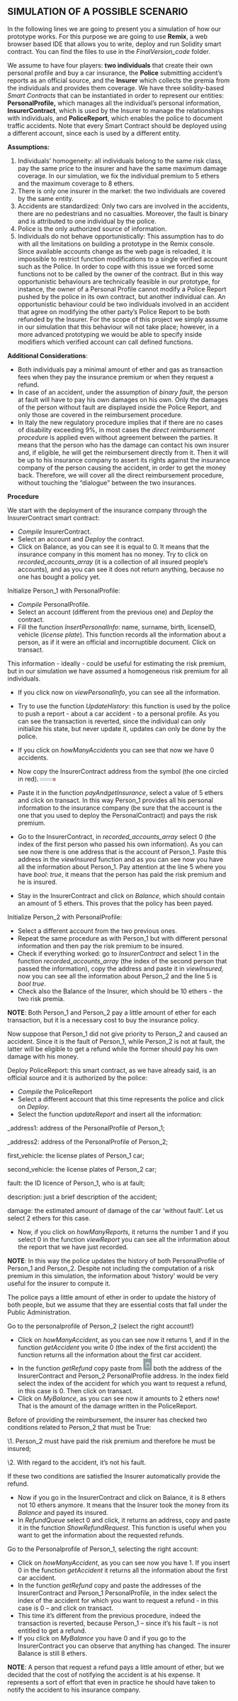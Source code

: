 ## SIMULATION OF A POSSIBLE SCENARIO ##

In the following lines we are going to present you a simulation of how our prototype works. 
For this purpose we are going to use **Remix**, a web browser based IDE that allows you to write, deploy and run Solidity smart contract. You can find the files to use in the *FinalVersion_code* folder. 

We assume to have four players: **two individuals** that create their own personal profile and buy a car insurance, the **Police** submitting accident’s reports as an official source, and the **Insurer** which collects the premia from the individuals and provides them coverage.
We have three solidity-based *Smart Contracts* that can be instantiated in order to represent our entities: **PersonalProfile,** which manages all the individual’s personal information, **InsurerContract**, which is used by the Insurer to manage the relationships with individuals, and **PoliceReport**, which enables the police to document traffic accidents. Note that every Smart Contract should be deployed using a different account, since each is used by a different entity. 

 

**Assumptions:**

1. Individuals’ homogeneity: all individuals belong to the same risk class, pay the same price to the insurer and have the same maximum damage coverage. In our simulation, we fix the individual premium to 5 ethers and the maximum coverage to 8 ethers.
2. There is only one insurer in the market: the two individuals are covered by the same entity.
3. Accidents are standardized: Only two cars are involved in the accidents, there are no pedestrians and no casualties. Moreover, the fault is binary and is attributed to one individual by the police. 
4. Police is the only authorized source of information.
5. Individuals do not behave opportunistically: This assumption has to do with all the limitations on building a prototype in the Remix console. Since available accounts change as the web page is reloaded, it is impossible to restrict function modifications to a single verified account such as the Police. In order to cope with this issue we forced some functions not to be called by the owner of the contract. But in this way opportunistic behaviours are technically feasible in our prototype, for instance, the owner of a Personal Profile cannot modify a Police Report pushed by the police in its own contract, but another individual can. An opportunistic behaviour could be two individuals involved in an accident that agree on modifying the other party’s Police Report to be both refunded by the Insurer. For the scope of this project we simply assume in our simulation that this behaviour will not take place; however, in a more advanced prototyping we would be able to specify inside modifiers which verified account can call defined functions. 

 

**Additional Considerations**:

- Both individuals pay a minimal amount of ether and gas as transaction fees when they pay the insurance premium or when they request a refund.
- In case of an accident, under the assumption of *binary fault*, the person at fault will have to pay his own damages on his own. Only the damages of the person without fault are displayed inside the Police Report, and only those are covered in the reimbursement procedure. 
- In Italy the new regulatory procedure implies that if there are no cases of disability exceeding 9%, in most cases the *direct reimbursement procedure* is applied even without agreement between the parties. It means that the person who has the damage can contact his own insurer and, if eligible, he will get the reimbursement directly from it. Then it will be up to his insurance company to assert its rights against the insurance company of the person causing the accident, in order to get the money back. Therefore, we will cover all the direct reimbursement procedure, without touching the “dialogue” between the two insurances.



**Procedure**

We start with the deployment of the insurance company through the InsurerContract smart contract:

- *Compile* InsurerContract.
- Select an account and *Deploy* the contract.
- Click on Balance, as you can see it is equal to 0. It means that the insurance company in this moment has no money. Try to click on *recorded_accounts_array* (it is a collection of all insured people’s accounts)*,* and as you can see it does not return anything, because no one has bought a policy yet.

 

Initialize Person_1 with PersonalProfile: 

- *Compile* PersonalProfile.
- Select an account (different from the previous one) and *Deploy* the contract.
- Fill the function *InsertPersonalInfo*: name, surname, birth, licenseID, vehicle (*license plate*). This function records all the information about a person, as if it were an official and incorruptible document. Click on transact. 

This information - ideally - could be useful for estimating the risk premium, but in our simulation we have assumed a homogeneous risk premium for all individuals.

- If you click now on *viewPersonalInfo*, you can see all the information.
- Try to use the function *UpdateHistory*: this function is used by the police to push a report - about a car accident - to a personal profile. As you can see the transaction is reverted, since the individual can only initialize his state, but never update it, updates can only be done by the police.
- If you click on *howManyAccidents* you can see that now we have 0 accidents. 
-  Now copy the InsurerContract address from the symbol (the one circled in red). <img src="https://github.com/costanzimartina/Fintech_project/blob/master/Documentation/ProjectProgress/InsurerContract.png?raw=true" style="zoom:5%;" />

- Paste it in the function *payAndgetInsurance*, select a value of 5 ethers and click on transact. In this way Person_1 provides all his personal information to the insurance company (be sure that the account is the one that you used to deploy the PersonalContract) and pays the risk premium.
- Go to the InsurerContract, in *recorded_accounts_array* select 0 (the index of the first person who passed his own information). As you can see now there is one address that is the account of Person_1. Paste this address in the *viewInsured* function and as you can see now you have all the information about Person_1. Pay attention at the line 5 where you have *bool: true*, it means that the person has paid the risk premium and he is insured.
- Stay in the InsurerContract and click on *Balance*, which should contain an amount of 5 ethers. This proves that the policy has been payed.

 

Initialize Person_2 with PersonalProfile:

- Select a different account from the two previous ones.
- Repeat the same procedure as with Person_1 but with different personal information and then pay the risk premium to be insured.
- Check if everything worked: go to *InsurerContract* and select 1 in the function *recorded_accounts_array* (the index of the second person that passed the information), copy the address and paste it in *viewInsured,* now you can see all the information about Person_2 and the line 5 is *bool true*.
- Check also the Balance of the Insurer, which should be 10 ethers - the two risk premia. 

**NOTE**: Both Person_1 and Person_2 pay a little amount of ether for each transaction, but it is a necessary cost to buy the insurance policy. 

 

Now suppose that Person_1 did not give priority to Person_2 and caused an accident. Since it is the fault of Person_1, while Person_2 is not at fault, the latter will be eligible to get a refund while the former should pay his own damage with his money. 


Deploy PoliceReport: this smart contract, as we have already said, is an official source and it is authorized by the police:

- *Compile* the PoliceReport
- Select a different account that this time represents the police and click on *Deploy*. 
- Select the function *updateReport* and insert all the information: 

_address1: address of the PersonalProfile of Person_1; 

_address2: address of the PersonalProfile of Person_2; 

first_vehicle: the license plates of Person_1 car;

second_vehicle: the license plates of Person_2 car;

fault: the ID licence of Person_1, who is at fault; 

description: just a brief description of the accident;

damage: the estimated amount of damage of the car ‘without fault’. Let us select 2 ethers for this case. 

- Now, if you click on *howManyReports,* it returns the number 1 and if you select 0 in the function *viewReport* you can see all the information about the report that we have just recorded.  

**NOTE**: In this way the police updates the history of both PersonalProfile of Person_1 and Person_2. Despite not including the computation of a risk premium  in this simulation, the information about ‘history’ would be very useful for the insurer to compute it.

The police pays a little amount of ether in order to update the history of both people, but we assume that they are essential costs that fall under the Public Administration. 



Go to the personalprofile of Person_2 (select the right account!)

- Click on *howManyAccident*, as you can see now it returns 1, and if in the function *getAccident* you write 0 (the index of the  first accident) the function returns all the information about the first car accident.
- In the function *getRefund* copy paste from <img src="https://github.com/costanzimartina/Fintech_project/blob/master/Documentation/ProjectProgress/CopyPaste.png?raw=true" style="zoom:60%;" /> both the address of the InsurerContract and Person_2 PersonalProfile address. In the index field select the index of the accident for which you want to request a refund, in this case is 0. Then click on transact. 
- Click on *MyBalance*, as you can see now it amounts to 2 ethers now! That is the amount of the damage written in the PoliceReport. 

Before of providing the reimbursement, the insurer has checked two conditions related to Person_2 that must be True:

\1.   Person_2 must have paid the risk premium and therefore he must be insured;

\2.   With regard to the accident, it’s not his fault.

If these two conditions are satisfied the Insurer automatically provide the refund. 

- Now if you go in the InsurerContract and click on Balance, it is 8 ethers not 10 ethers anymore. It means that the Insurer took the money from its *Balance* and payed its insured. 
- In *RefundQueue* select 0 and click, it returns an address, copy and paste it in the function *ShowRefundRequest*. This function is useful when you want to get the information about the requested refunds. 
      

Go to the Personalprofile of Person_1, selecting the right account:

- Click on *howManyAccident*, as you can see now you have 1. If you insert 0 in the function *getAccident* it returns all the information about the first car accident.
- In the function *getRefund* copy and paste the addresses of the InsurerContract and Person_1 PersonalProfile, in the index select the index of the accident for which you want to request a refund - in this case is 0 – and click on transact. 
- This time it’s different from the previous procedure, indeed the transaction is reverted, because Person_1 – since it’s his fault – is not entitled to get a refund. 
- If you click on *MyBalance* you have 0 and if you go to the InsurerContract you can observe that anything has changed. The insurer Balance is still 8 ethers. 

**NOTE**: A person that request a refund pays a little amount of ether, but we decided that the cost of notifying the accident is at his expense. It represents a sort of effort that even in practice he should have taken to notify the accident to his insurance company. 

 
